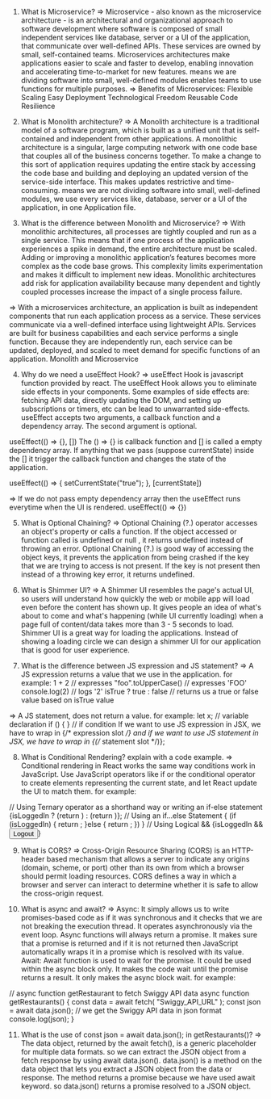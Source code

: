 1) What is Microservice?
=> Microservice - also known as the microservice architecture - is an architectural and organizational approach to software development where software is composed of small independent services like database, server or a UI of the application, that communicate over well-defined APIs. These services are owned by small, self-contained teams. Microservices architectures make applications easier to scale and faster to develop, enabling innovation and accelerating time-to-market for new features. means we are dividing software into small, well-defined modules enables teams to use functions for multiple purposes.
=> Benefits of Microservices:
Flexible Scaling
Easy Deployment
Technological Freedom
Reusable Code
Resilience

2) What is Monolith architecture?
=> A Monolith architecture is a traditional model of a software program, which is built as a unified unit that is self-contained and independent from other applications. A monolithic architecture is a singular, large computing network with one code base that couples all of the business concerns together. To make a change to this sort of application requires updating the entire stack by accessing the code base and building and deploying an updated version of the service-side interface. This makes updates restrictive and time-consuming. means we are not dividing software into small, well-defined modules, we use every services like, database, server or a UI of the application, in one Application file.

3) What is the difference between Monolith and Microservice?
=> With monolithic architectures, all processes are tightly coupled and run as a single service. This means that if one process of the application experiences a spike in demand, the entire architecture must be scaled. Adding or improving a monolithic application’s features becomes more complex as the code base grows. This complexity limits experimentation and makes it difficult to implement new ideas. Monolithic architectures add risk for application availability because many dependent and tightly coupled processes increase the impact of a single process failure.

=> With a microservices architecture, an application is built as independent components that run each application process as a service. These services communicate via a well-defined interface using lightweight APIs. Services are built for business capabilities and each service performs a single function. Because they are independently run, each service can be updated, deployed, and scaled to meet demand for specific functions of an application. Monolith and Microservice

4) Why do we need a useEffect Hook?
=> useEffect Hook is javascript function provided by react. The useEffect Hook allows you to eliminate side effects in your components. Some examples of side effects are: fetching API data, directly updating the DOM, and setting up subscriptions or timers, etc can be lead to unwarranted side-effects. useEffect accepts two arguments, a callback function and a dependency array. The second argument is optional.

useEffect(() => {}, [])
The () => {} is callback function and [] is called a empty dependency array. If anything that we pass (suppose currentState) inside the [] it trigger the callback function and changes the state of the application.

useEffect(() => {
    setCurrentState("true");
}, [currentState])

=> If we do not pass empty dependency array then the useEffect runs everytime when the UI is rendered.
useEffect(() => {})

5) What is Optional Chaining?
=> Optional Chaining (?.) operator accesses an object's property or calls a function. If the object accessed or function called is undefined or null , it returns undefined instead of throwing an error. Optional Chaining (?.) is good way of accessing the object keys, it prevents the application from being crashed if the key that we are trying to access is not present. If the key is not present then instead of a throwing key error, it returns undefined.

6) What is Shimmer UI?
=> A Shimmer UI resembles the page's actual UI, so users will understand how quickly the web or mobile app will load even before the content has shown up. It gives people an idea of what's about to come and what's happening (while UI currently loading) when a page full of content/data takes more than 3 - 5 seconds to load. Shimmer UI is a great way for loading the applications. Instead of showing a loading circle we can design a shimmer UI for our application that is good for user experience.

7) What is the difference between JS expression and JS statement?
=> A JS expression returns a value that we use in the application. for example:
1 + 2 // expresses 
"foo".toUpperCase() // expresses 'FOO'
console.log(2) // logs '2'
isTrue ? true : false // returns us a true or false value based on isTrue value

=> A JS statement, does not return a value. 
for example:
let x; // variable declaration
if () { } // if condition
If we want to use JS expression in JSX, we have to wrap in {/* expression slot */} and if we want to use JS statement in JSX, we have to wrap in {(/* statement slot */)};

8) What is Conditional Rendering? explain with a code example.
=> Conditional rendering in React works the same way conditions work in JavaScript. Use JavaScript operators like if or the conditional operator to create elements representing the current state, and let React update the UI to match them. for example:

// Using Ternary operator as a shorthand way or writing an if-else statement
{isLoggedIn ? (return <UserGreeting />) : (return <GuestGreeting />)};
// Using an if…else Statement
{
  (if (isLoggedIn) {
    return <UserGreeting />;
  }else {
    return <GuestGreeting />;
  })
}
// Using Logical &&
{isLoggedIn && <button>Logout</button>}


9) What is CORS?
=> Cross-Origin Resource Sharing (CORS) is an HTTP-header based mechanism that allows a server to indicate any origins (domain, scheme, or port) other than its own from which a browser should permit loading resources. CORS defines a way in which a browser and server can interact to determine whether it is safe to allow the cross-origin request.

10) What is async and await?
=> Async: It simply allows us to write promises-based code as if it was synchronous and it checks that we are not breaking the execution thread. It operates asynchronously via the event loop. Async functions will always return a promise. It makes sure that a promise is returned and if it is not returned then JavaScript automatically wraps it in a promise which is resolved with its value. Await: Await function is used to wait for the promise. It could be used within the async block only. It makes the code wait until the promise returns a result. It only makes the async block wait. for example:

// async function getRestaurant to fetch Swiggy API data
  async function getRestaurants() {
    const data = await fetch(
      "Swiggy_API_URL"
    );
    const json = await data.json();
    // we get the Swiggy API data in json format
    console.log(json);
}


11) What is the use of const json = await data.json(); in getRestaurants()?
=> The data object, returned by the await fetch(), is a generic placeholder for multiple data formats. so we can extract the JSON object from a fetch response by using await data.json(). data.json() is a method on the data object that lets you extract a JSON object from the data or response. The method returns a promise because we have used await keyword. so data.json() returns a promise resolved to a JSON object.